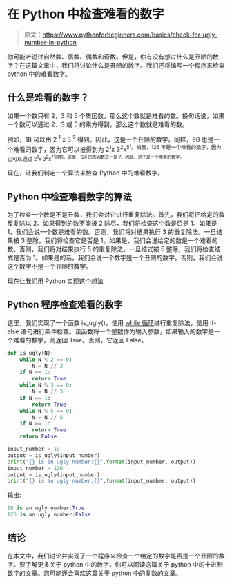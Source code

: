 # 在 Python 中检查难看的数字

> 原文：<https://www.pythonforbeginners.com/basics/check-for-ugly-number-in-python>

你可能听说过自然数、质数、偶数和奇数。但是，你有没有想过什么是丑陋的数字？在这篇文章中，我们将讨论什么是丑陋的数字。我们还将编写一个程序来检查 python 中的难看数字。

## 什么是难看的数字？

如果一个数只有 2，3 和 5 个质因数，那么这个数就是难看的数。换句话说，如果一个数可以通过 2、3 或 5 的乘方得到，那么这个数就是难看的数。

例如，18 可以由 2 <sup>1</sup> x 3 <sup>2</sup> 得到。因此，这是一个丑陋的数字。同样，90 也是一个难看的数字，因为它可以被得到为 2<sup>1</sup>x 3<sup>2</sup>x<sup>5<sup>1</sup>。相反，126 不是一个难看的数字，因为它可以通过 2<sup>1</sup>x 3<sup>2</sup>x<sup>7<sup>1</sup>得到。这里，126 的质因数之一是 7。因此，这不是一个难看的数字。</sup></sup>

现在，让我们制定一个算法来检查 Python 中的难看数字。

## Python 中检查难看数字的算法

为了检查一个数是不是丑数，我们会对它进行重复除法。首先，我们将把给定的数反复除以 2。如果得到的数不能被 2 除尽，我们将检查这个数是否是 1。如果是 1，我们会说一个数是难看的数。否则，我们将对结果执行 3 的重复除法。一旦结果被 3 整除，我们将检查它是否是 1。如果是，我们会说给定的数是一个难看的数。否则，我们将对结果执行 5 的重复除法。一旦结式被 5 整除，我们将检查结式是否为 1。如果是的话，我们会说一个数字是一个丑陋的数字。否则，我们会说这个数字不是一个丑陋的数字。

现在让我们用 Python 实现这个想法

## Python 程序检查难看的数字

这里，我们实现了一个函数 is_ugly()，使用 [while 循环](https://www.pythonforbeginners.com/loops/python-while-loop)进行重复除法，使用 if-else 语句进行条件检查。该函数将一个整数作为输入参数，如果输入的数字是一个难看的数字，则返回 True。否则，它返回 False。

```py
def is_ugly(N):
    while N % 2 == 0:
        N = N // 2
    if N == 1:
        return True
    while N % 3 == 0:
        N = N // 3
    if N == 1:
        return True
    while N % 5 == 0:
        N = N // 5
    if N == 1:
        return True
    return False

input_number = 18
output = is_ugly(input_number)
print("{} is an ugly number:{}".format(input_number, output))
input_number = 126
output = is_ugly(input_number)
print("{} is an ugly number:{}".format(input_number, output)) 
```

输出:

```py
18 is an ugly number:True
126 is an ugly number:False
```

## 结论

在本文中，我们讨论并实现了一个程序来检查一个给定的数字是否是一个丑陋的数字。要了解更多关于 python 中的数字，你可以阅读这篇关于 python 中的十进制数字的文章。您可能还会喜欢这篇关于 python 中的[复数的文章。](https://www.pythonforbeginners.com/data-types/complex-numbers-in-python)